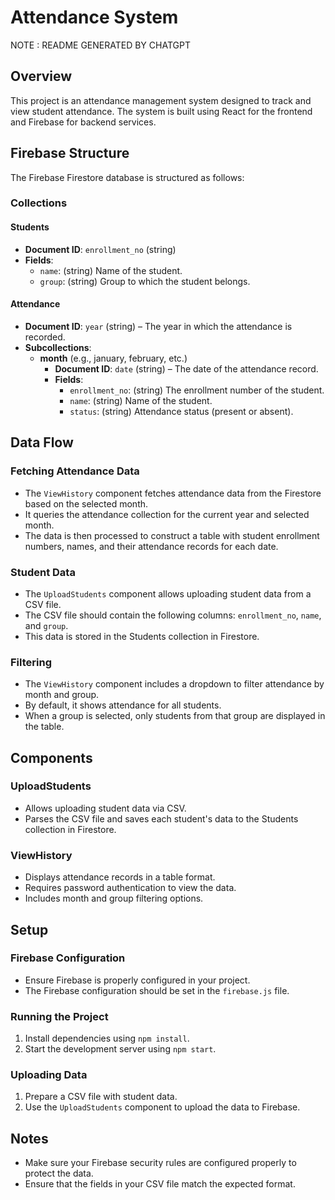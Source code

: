 # Attendance System

NOTE : README GENERATED BY CHATGPT

## Overview
This project is an attendance management system designed to track and view student attendance. The system is built using React for the frontend and Firebase for backend services.

## Firebase Structure
The Firebase Firestore database is structured as follows:

### Collections
#### Students
- **Document ID**: `enrollment_no` (string)
- **Fields**:
  - `name`: (string) Name of the student.
  - `group`: (string) Group to which the student belongs.

#### Attendance
- **Document ID**: `year` (string) – The year in which the attendance is recorded.
- **Subcollections**:
  - **month** (e.g., january, february, etc.)
    - **Document ID**: `date` (string) – The date of the attendance record.
    - **Fields**:
      - `enrollment_no`: (string) The enrollment number of the student.
      - `name`: (string) Name of the student.
      - `status`: (string) Attendance status (present or absent).

## Data Flow
### Fetching Attendance Data
- The `ViewHistory` component fetches attendance data from the Firestore based on the selected month.
- It queries the attendance collection for the current year and selected month.
- The data is then processed to construct a table with student enrollment numbers, names, and their attendance records for each date.

### Student Data
- The `UploadStudents` component allows uploading student data from a CSV file.
- The CSV file should contain the following columns: `enrollment_no`, `name`, and `group`.
- This data is stored in the Students collection in Firestore.

### Filtering
- The `ViewHistory` component includes a dropdown to filter attendance by month and group.
- By default, it shows attendance for all students.
- When a group is selected, only students from that group are displayed in the table.

## Components
### UploadStudents
- Allows uploading student data via CSV.
- Parses the CSV file and saves each student's data to the Students collection in Firestore.

### ViewHistory
- Displays attendance records in a table format.
- Requires password authentication to view the data.
- Includes month and group filtering options.

## Setup
### Firebase Configuration
- Ensure Firebase is properly configured in your project.
- The Firebase configuration should be set in the `firebase.js` file.

### Running the Project
1. Install dependencies using `npm install`.
2. Start the development server using `npm start`.

### Uploading Data
1. Prepare a CSV file with student data.
2. Use the `UploadStudents` component to upload the data to Firebase.

## Notes
- Make sure your Firebase security rules are configured properly to protect the data.
- Ensure that the fields in your CSV file match the expected format.
